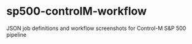 # sp500-controlM-workflow
JSON job definitions and workflow screenshots for Control-M S&amp;P 500 pipeline
